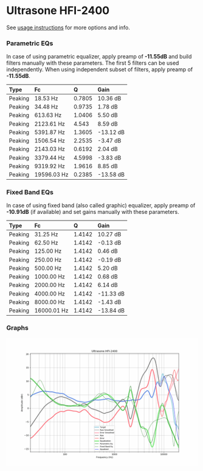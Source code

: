 # Ultrasone HFI-2400
See [usage instructions](https://github.com/jaakkopasanen/AutoEq#usage) for more options and info.

### Parametric EQs
In case of using parametric equalizer, apply preamp of **-11.55dB** and build filters manually
with these parameters. The first 5 filters can be used independently.
When using independent subset of filters, apply preamp of **-11.55dB**.

| Type    | Fc          |      Q | Gain      |
|:--------|:------------|:-------|:----------|
| Peaking | 18.53 Hz    | 0.7805 | 10.36 dB  |
| Peaking | 34.48 Hz    | 0.9735 | 1.78 dB   |
| Peaking | 613.63 Hz   | 1.0406 | 5.50 dB   |
| Peaking | 2123.61 Hz  | 4.543  | 8.59 dB   |
| Peaking | 5391.87 Hz  | 1.3605 | -13.12 dB |
| Peaking | 1506.54 Hz  | 2.2535 | -3.47 dB  |
| Peaking | 2143.03 Hz  | 0.6192 | 2.04 dB   |
| Peaking | 3379.44 Hz  | 4.5998 | -3.83 dB  |
| Peaking | 9319.92 Hz  | 1.9616 | 8.85 dB   |
| Peaking | 19596.03 Hz | 0.2385 | -13.58 dB |

### Fixed Band EQs
In case of using fixed band (also called graphic) equalizer, apply preamp of **-10.91dB**
(if available) and set gains manually with these parameters.

| Type    | Fc          |      Q | Gain      |
|:--------|:------------|:-------|:----------|
| Peaking | 31.25 Hz    | 1.4142 | 10.27 dB  |
| Peaking | 62.50 Hz    | 1.4142 | -0.13 dB  |
| Peaking | 125.00 Hz   | 1.4142 | 0.46 dB   |
| Peaking | 250.00 Hz   | 1.4142 | -0.19 dB  |
| Peaking | 500.00 Hz   | 1.4142 | 5.20 dB   |
| Peaking | 1000.00 Hz  | 1.4142 | 0.68 dB   |
| Peaking | 2000.00 Hz  | 1.4142 | 6.14 dB   |
| Peaking | 4000.00 Hz  | 1.4142 | -11.33 dB |
| Peaking | 8000.00 Hz  | 1.4142 | -1.43 dB  |
| Peaking | 16000.01 Hz | 1.4142 | -13.84 dB |

### Graphs
![](./Ultrasone%20HFI-2400.png)